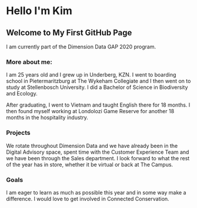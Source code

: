 # Hello I'm Kim
## Welcome to My First GitHub Page

I am currently part of the Dimension Data GAP 2020 program. 

### More about me:

 

 I am 25 years old and I grew up in Underberg, KZN. I went to boarding school in Pietermaritzburg at The Wykeham Collegiate and I then went on to study at Stellenbosch University. I did a Bachelor of Science in Biodiversity and Ecology. 
 
 After graduating, I went to Vietnam and taught English there for 18 months. I then found myself working at Londolozi Game Reserve for another 18 months in the hospitality industry. 

 

### Projects

 

 We rotate throughout Dimension Data and we have already been in the Digital Advisory space, spent time with the Customer Experience Team and we have been through the Sales department. I look forward to what the rest of the year has in store, whether it be virtual or back at The Campus. 
 
### Goals

 

 I am eager to learn as much as possible this year and in some way make a difference. I would love to get involved in Connected Conservation. 
